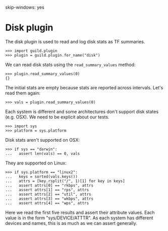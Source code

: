 skip-windows: yes

# Disk plugin

The disk plugin is used to read and log disk stats as TF summaries.

    >>> import guild.plugin
    >>> plugin = guild.plugin.for_name("disk")

We can read disk stats using the `read_summary_values` method:

    >>> plugin.read_summary_values(0)
    {}

The initial stats are empty because stats are reported across
intervals. Let's read them again:

    >>> vals = plugin.read_summary_values(0)

Each system is different and some architectures don't support disk
states (e.g. OSX). We need to be explicit about our tests.

    >>> import sys
    >>> platform = sys.platform

Disk stats aren't supported on OSX:

    >>> if sys == "darwin":
    ...   assert len(vals) == 0, vals

They are supported on Linux:

    >>> if sys.platform == "linux2":
    ...   keys = sorted(vals.keys())
    ...   attrs = [key.rsplit("/", 1)[1] for key in keys]
    ...   assert attrs[0] == "rkbps", attrs
    ...   assert attrs[1] == "rps", attrs
    ...   assert attrs[2] == "util", attrs
    ...   assert attrs[3] == "wkbps", attrs
    ...   assert attrs[4] == "wps", attrs

Here we read the first five results and assert their attribute
values. Each value is in the form "sys/DEVICE/ATTTR". As each
system has different devices and names, this is as much as we can
assert generally.
